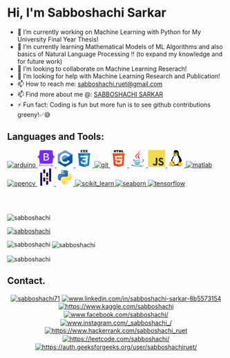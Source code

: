 # Hi, I'm Sabboshachi Sarkar


<!-- **sabboshachi/sabboshachi** is a ✨ _special_ ✨ repository because its `README.md` (this file) appears on your GitHub profile. -->

<!-- Here are some ideas to get you started: -->

- 🔭 I’m currently working on Machine Learning with Python for My University Final Year Thesis!
- 🌱 I’m currently learning Mathematical Models of ML Algorithms and also basics of Natural Language Processing !! (to expand my knowledge and for future work)
- 👯 I’m looking to collaborate on Machine Learning Reserach!
- 🤔 I’m looking for help with Machine Learning Research and Publication!
- 📫 How to reach me: sabboshachi.ruet@gmail.com 
- 📫 Find more about me @: [SABBOSHACHI SARKAR](https://sabboshachi.github.io)
- ⚡ Fun fact: Coding is fun but more fun is to see  github contributions greeny!✅😅
<!--- 😄 Pronouns: .... -->

## Languages and Tools:

<p align="left"> <a href="https://www.arduino.cc/" target="_blank" rel="noreferrer"> <img src="https://cdn.worldvectorlogo.com/logos/arduino-1.svg" alt="arduino" width="40" height="40"/> </a> <a href="https://getbootstrap.com" target="_blank" rel="noreferrer"> <img src="https://raw.githubusercontent.com/devicons/devicon/master/icons/bootstrap/bootstrap-plain-wordmark.svg" alt="bootstrap" width="40" height="40"/> </a> <a href="https://www.cprogramming.com/" target="_blank" rel="noreferrer"> <img src="https://raw.githubusercontent.com/devicons/devicon/master/icons/c/c-original.svg" alt="c" width="40" height="40"/> </a> <a href="https://www.w3schools.com/css/" target="_blank" rel="noreferrer"> <img src="https://raw.githubusercontent.com/devicons/devicon/master/icons/css3/css3-original-wordmark.svg" alt="css3" width="40" height="40"/> </a> <a href="https://git-scm.com/" target="_blank" rel="noreferrer"> <img src="https://www.vectorlogo.zone/logos/git-scm/git-scm-icon.svg" alt="git" width="40" height="40"/> </a> <a href="https://www.w3.org/html/" target="_blank" rel="noreferrer"> <img src="https://raw.githubusercontent.com/devicons/devicon/master/icons/html5/html5-original-wordmark.svg" alt="html5" width="40" height="40"/> </a> <a href="https://www.java.com" target="_blank" rel="noreferrer"> <img src="https://raw.githubusercontent.com/devicons/devicon/master/icons/java/java-original.svg" alt="java" width="40" height="40"/> </a> <a href="https://developer.mozilla.org/en-US/docs/Web/JavaScript" target="_blank" rel="noreferrer"> <img src="https://raw.githubusercontent.com/devicons/devicon/master/icons/javascript/javascript-original.svg" alt="javascript" width="40" height="40"/> </a> <a href="https://www.linux.org/" target="_blank" rel="noreferrer"> <img src="https://raw.githubusercontent.com/devicons/devicon/master/icons/linux/linux-original.svg" alt="linux" width="40" height="40"/> </a> <a href="https://www.mathworks.com/" target="_blank" rel="noreferrer"> <img src="https://upload.wikimedia.org/wikipedia/commons/2/21/Matlab_Logo.png" alt="matlab" width="40" height="40"/> </a> <a href="https://opencv.org/" target="_blank" rel="noreferrer"> <img src="https://www.vectorlogo.zone/logos/opencv/opencv-icon.svg" alt="opencv" width="40" height="40"/> </a> <a href="https://pandas.pydata.org/" target="_blank" rel="noreferrer"> <img src="https://raw.githubusercontent.com/devicons/devicon/2ae2a900d2f041da66e950e4d48052658d850630/icons/pandas/pandas-original.svg" alt="pandas" width="40" height="40"/> </a> <a href="https://www.python.org" target="_blank" rel="noreferrer"> <img src="https://raw.githubusercontent.com/devicons/devicon/master/icons/python/python-original.svg" alt="python" width="40" height="40"/> </a> <a href="https://scikit-learn.org/" target="_blank" rel="noreferrer"> <img src="https://upload.wikimedia.org/wikipedia/commons/0/05/Scikit_learn_logo_small.svg" alt="scikit_learn" width="40" height="40"/> </a> <a href="https://seaborn.pydata.org/" target="_blank" rel="noreferrer"> <img src="https://seaborn.pydata.org/_images/logo-mark-lightbg.svg" alt="seaborn" width="40" height="40"/> </a> <a href="https://www.tensorflow.org" target="_blank" rel="noreferrer"> <img src="https://www.vectorlogo.zone/logos/tensorflow/tensorflow-icon.svg" alt="tensorflow" width="40" height="40"/> </a> </p>

<br/>
<br/>


<p align="left"> <img src="https://komarev.com/ghpvc/?username=sabboshachi&label=Profile%20views&color=0e75b6&style=flat" alt="sabboshachi" /> </p>



<p align="left"> <a href="https://github.com/ryo-ma/github-profile-trophy"><img src="https://github-profile-trophy.vercel.app/?username=sabboshachi" alt="sabboshachi" /></a> </p>

<p align="left"></p>

<p><img align="left" src="https://github-readme-stats.vercel.app/api/top-langs?username=sabboshachi&show_icons=true&locale=en&layout=compact" alt="sabboshachi" /></p>

<p>&nbsp;<img align="center" src="https://github-readme-stats.vercel.app/api?username=sabboshachi&show_icons=true&locale=en" alt="sabboshachi" /></p>

<p><img align="center" src="https://github-readme-streak-stats.herokuapp.com/?user=sabboshachi&" alt="sabboshachi" /></p>


## Contact.

<p align="middle">
<a href="https://twitter.com/sabboshachi71" target="blank"><img align="center" src="https://raw.githubusercontent.com/rahuldkjain/github-profile-readme-generator/master/src/images/icons/Social/twitter.svg" alt="sabboshachi71" height="30" width="40" /></a>
<a href="https://www.linkedin.com/in/sabboshachi-sarkar-8b5573154" target="blank"><img align="center" src="https://raw.githubusercontent.com/rahuldkjain/github-profile-readme-generator/master/src/images/icons/Social/linked-in-alt.svg" alt="www.linkedin.com/in/sabboshachi-sarkar-8b5573154" height="30" width="40" /></a>
<a href="https://kaggle.com/https://www.kaggle.com/sabboshachi" target="blank"><img align="center" src="https://raw.githubusercontent.com/rahuldkjain/github-profile-readme-generator/master/src/images/icons/Social/kaggle.svg" alt="https://www.kaggle.com/sabboshachi" height="30" width="40" /></a>
<a href="https://www.facebook.com/sabboshachi/" target="blank"><img align="center" src="https://raw.githubusercontent.com/rahuldkjain/github-profile-readme-generator/master/src/images/icons/Social/facebook.svg" alt="www.facebook.com/sabboshachi/" height="30" width="40" /></a>
<a href="https://www.instagram.com/_sabboshachi_/" target="blank"><img align="center" src="https://raw.githubusercontent.com/rahuldkjain/github-profile-readme-generator/master/src/images/icons/Social/instagram.svg" alt="www.instagram.com/_sabboshachi_/" height="30" width="40" /></a>
<a href="https://www.hackerrank.com/sabboshachi_ruet" target="blank"><img align="center" src="https://raw.githubusercontent.com/rahuldkjain/github-profile-readme-generator/master/src/images/icons/Social/hackerrank.svg" alt="https://www.hackerrank.com/sabboshachi_ruet" height="30" width="40" /></a>
<a href="https://leetcode.com/sabboshachi/" target="blank"><img align="center" src="https://raw.githubusercontent.com/rahuldkjain/github-profile-readme-generator/master/src/images/icons/Social/leet-code.svg" alt="https://leetcode.com/sabboshachi/" height="30" width="40" /></a>
<a href="https://auth.geeksforgeeks.org/user/https://auth.geeksforgeeks.org/user/sabboshachiruet/" target="blank"><img align="center" src="https://raw.githubusercontent.com/rahuldkjain/github-profile-readme-generator/master/src/images/icons/Social/geeks-for-geeks.svg" alt="https://auth.geeksforgeeks.org/user/sabboshachiruet/" height="30" width="40" /></a>
</p>



